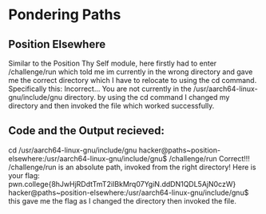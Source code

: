 # Pondering Paths
## Position Elsewhere
Similar to the Position Thy Self module, here firstly had to enter /challenge/run which told me im currently in the wrong directory and gave me the correct directory which I have to relocate to using the cd command.
Specifically this:
Incorrect...
You are not currently in the /usr/aarch64-linux-gnu/include/gnu directory.
by using the cd command I changed my directory and then invoked the file which worked successfully.
## Code and the Output recieved:
cd /usr/aarch64-linux-gnu/include/gnu
hacker@paths~position-elsewhere:/usr/aarch64-linux-gnu/include/gnu$ /challenge/run
Correct!!!
/challenge/run is an absolute path, invoked from the right directory!
Here is your flag:
pwn.college{8hJwHjRDdtTmT2iIBkMrq07YgiN.ddDN1QDL5AjN0czW}
hacker@paths~position-elsewhere:/usr/aarch64-linux-gnu/include/gnu$
this gave me the flag as I changed the directory then invoked the file.
